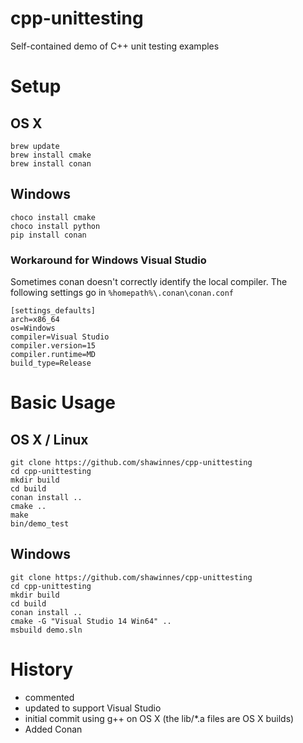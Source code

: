 # cpp-unittesting

Self-contained demo of C++ unit testing examples

# Setup

## OS X

    brew update
    brew install cmake
    brew install conan

## Windows

    choco install cmake
    choco install python
    pip install conan

### Workaround for Windows Visual Studio

Sometimes conan doesn't correctly identify the local compiler.  The following settings go in `%homepath%\.conan\conan.conf`

```
[settings_defaults]
arch=x86_64
os=Windows
compiler=Visual Studio
compiler.version=15
compiler.runtime=MD
build_type=Release
```

# Basic Usage

## OS X / Linux

    git clone https://github.com/shawinnes/cpp-unittesting
    cd cpp-unittesting
    mkdir build
    cd build
    conan install ..
    cmake ..
    make
    bin/demo_test

## Windows

    git clone https://github.com/shawinnes/cpp-unittesting
    cd cpp-unittesting
    mkdir build
    cd build
    conan install ..
    cmake -G "Visual Studio 14 Win64" ..
    msbuild demo.sln

# History

- commented
- updated to support Visual Studio
- initial commit using g++ on OS X (the lib/*.a files are OS X builds)
- Added Conan

